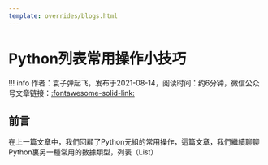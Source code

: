 ```yaml
---
template: overrides/blogs.html
---
```


# Python列表常用操作小技巧

!!! info
    作者：袁子弹起飞，发布于2021-08-14，阅读时间：约6分钟，微信公众号文章链接：[:fontawesome-solid-link:](https://mp.weixin.qq.com/s/GmZ1Du4qJRai7D7oXKh75w)
    
 ## 前言
 
 在上一篇文章中，我們回顧了Python元組的常用操作，這篇文章，我們繼續聊聊Python裏另一種常用的數據類型，列表（List）
